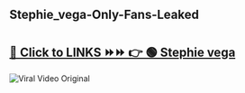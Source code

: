 
 ## Stephie_vega-Only-Fans-Leaked

# <h2><a href="https://clipsfans.com/Stephie_vega&ref=git">🔗 Click to LINKS ⏩⏩ 👉 🟢 Stephie vega </a></h2>

<a href="https://clipsfans.com/Stephie_vega&ref=git" rel="nofollow" data-target="animated-image.originalLink"><img src="https://i.ibb.co.com/xMMVF88/686577567.gif" alt="Viral Video Original" style="max-width: 100%; display: inline-block;" data-target="animated-image.originalImage"></a>
